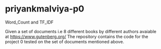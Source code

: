 # priyankmalviya-p0
Word_Count and TF_IDF

Given a set of documents i.e 8 different books by different authors avaiable at https://www.gutenberg.org/
The repository contains the code for the project 0 tested on the set of documents mentioned above. 
